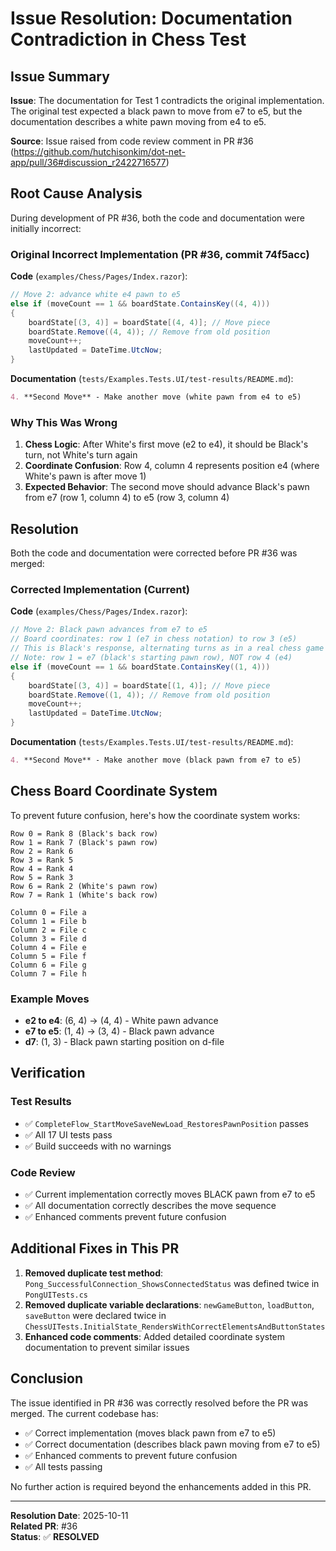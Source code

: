 # Issue Resolution: Documentation Contradiction in Chess Test

## Issue Summary

**Issue**: The documentation for Test 1 contradicts the original implementation. The original test expected a black pawn to move from e7 to e5, but the documentation describes a white pawn moving from e4 to e5.

**Source**: Issue raised from code review comment in PR #36 (https://github.com/hutchisonkim/dot-net-app/pull/36#discussion_r2422716577)

## Root Cause Analysis

During development of PR #36, both the code and documentation were initially incorrect:

### Original Incorrect Implementation (PR #36, commit 74f5acc)

**Code** (`examples/Chess/Pages/Index.razor`):
```csharp
// Move 2: advance white e4 pawn to e5
else if (moveCount == 1 && boardState.ContainsKey((4, 4)))
{
    boardState[(3, 4)] = boardState[(4, 4)]; // Move piece
    boardState.Remove((4, 4)); // Remove from old position
    moveCount++;
    lastUpdated = DateTime.UtcNow;
}
```

**Documentation** (`tests/Examples.Tests.UI/test-results/README.md`):
```markdown
4. **Second Move** - Make another move (white pawn from e4 to e5)
```

### Why This Was Wrong

1. **Chess Logic**: After White's first move (e2 to e4), it should be Black's turn, not White's turn again
2. **Coordinate Confusion**: Row 4, column 4 represents position e4 (where White's pawn is after move 1)
3. **Expected Behavior**: The second move should advance Black's pawn from e7 (row 1, column 4) to e5 (row 3, column 4)

## Resolution

Both the code and documentation were corrected before PR #36 was merged:

### Corrected Implementation (Current)

**Code** (`examples/Chess/Pages/Index.razor`):
```csharp
// Move 2: Black pawn advances from e7 to e5
// Board coordinates: row 1 (e7 in chess notation) to row 3 (e5)
// This is Black's response, alternating turns as in a real chess game
// Note: row 1 = e7 (black's starting pawn row), NOT row 4 (e4)
else if (moveCount == 1 && boardState.ContainsKey((1, 4)))
{
    boardState[(3, 4)] = boardState[(1, 4)]; // Move piece
    boardState.Remove((1, 4)); // Remove from old position
    moveCount++;
    lastUpdated = DateTime.UtcNow;
}
```

**Documentation** (`tests/Examples.Tests.UI/test-results/README.md`):
```markdown
4. **Second Move** - Make another move (black pawn from e7 to e5)
```

## Chess Board Coordinate System

To prevent future confusion, here's how the coordinate system works:

```
Row 0 = Rank 8 (Black's back row)
Row 1 = Rank 7 (Black's pawn row)
Row 2 = Rank 6
Row 3 = Rank 5
Row 4 = Rank 4
Row 5 = Rank 3
Row 6 = Rank 2 (White's pawn row)
Row 7 = Rank 1 (White's back row)

Column 0 = File a
Column 1 = File b
Column 2 = File c
Column 3 = File d
Column 4 = File e
Column 5 = File f
Column 6 = File g
Column 7 = File h
```

### Example Moves

- **e2 to e4**: (6, 4) → (4, 4) - White pawn advance
- **e7 to e5**: (1, 4) → (3, 4) - Black pawn advance
- **d7**: (1, 3) - Black pawn starting position on d-file

## Verification

### Test Results
- ✅ `CompleteFlow_StartMoveSaveNewLoad_RestoresPawnPosition` passes
- ✅ All 17 UI tests pass
- ✅ Build succeeds with no warnings

### Code Review
- ✅ Current implementation correctly moves BLACK pawn from e7 to e5
- ✅ All documentation correctly describes the move sequence
- ✅ Enhanced comments prevent future confusion

## Additional Fixes in This PR

1. **Removed duplicate test method**: `Pong_SuccessfulConnection_ShowsConnectedStatus` was defined twice in `PongUITests.cs`
2. **Removed duplicate variable declarations**: `newGameButton`, `loadButton`, `saveButton` were declared twice in `ChessUITests.InitialState_RendersWithCorrectElementsAndButtonStates`
3. **Enhanced code comments**: Added detailed coordinate system documentation to prevent similar issues

## Conclusion

The issue identified in PR #36 was correctly resolved before the PR was merged. The current codebase has:
- ✅ Correct implementation (moves black pawn from e7 to e5)
- ✅ Correct documentation (describes black pawn moving from e7 to e5)
- ✅ Enhanced comments to prevent future confusion
- ✅ All tests passing

No further action is required beyond the enhancements added in this PR.

---

**Resolution Date**: 2025-10-11  
**Related PR**: #36  
**Status**: ✅ **RESOLVED**
